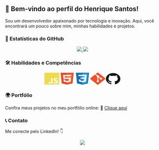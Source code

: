 ## 👋 Bem-vindo ao perfil do Henrique Santos!

Sou um desenvolvedor apaixonado por tecnologia e inovação. Aqui, você encontrará um pouco sobre mim, minhas habilidades e projetos.

### 🚀 Estatísticas do GitHub
<div align="center">
  <a href="https://github.com/Henrique-Santoss">
    <img height="180px" src="https://github-readme-stats.vercel.app/api?username=Henrique-Santoss&show_icons=true&theme=tokyonight&include_all_commits=true&count_private=true"/>
    <img height="180px" src="https://github-readme-stats.vercel.app/api/top-langs/?username=Henrique-Santoss&layout=compact&langs_count=6&theme=tokyonight"/>
  </a>
</div>

### 🛠️ Habilidades e Competências
<div style="display: flex; justify-content: center; flex-wrap: wrap;">
  <img align="center" alt="Js" height="40" width="50" src="https://raw.githubusercontent.com/devicons/devicon/master/icons/javascript/javascript-plain.svg">
  <img align="center" alt="HTML" height="40" width="50" src="https://raw.githubusercontent.com/devicons/devicon/master/icons/html5/html5-original.svg">
  <img align="center" alt="CSS" height="40" width="50" src="https://raw.githubusercontent.com/devicons/devicon/master/icons/css3/css3-original.svg">
  <img align="center" alt="Git" height="40" width="50" src="https://raw.githubusercontent.com/devicons/devicon/master/icons/git/git-original.svg">
  <img align="center" alt="GitHub" height="40" width="50" src="https://raw.githubusercontent.com/devicons/devicon/master/icons/github/github-original.svg">
</div>

### 🌍 Portfólio
Confira meus projetos no meu portfólio online:
🔗 [Clique aqui](https://henrique-santoss.github.io/portifolio/)

### 📞 Contato
Me conecte pelo LinkedIn! 👇
<div align="center">
  <a href="https://www.linkedin.com/in/henrique-santos-souza/" target="_blank">
    <img src="https://img.shields.io/badge/-LinkedIn-%230077B5?style=for-the-badge&logo=linkedin&logoColor=white"/>
  </a>
</div>
